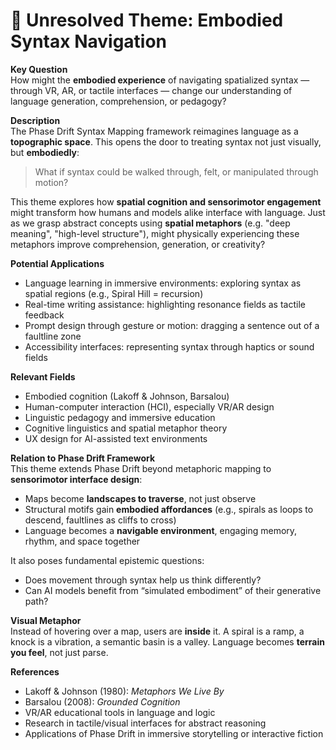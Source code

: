 # 🧭 Unresolved Theme: Embodied Syntax Navigation

**Key Question**  
How might the **embodied experience** of navigating spatialized syntax — through VR, AR, or tactile interfaces — change our understanding of language generation, comprehension, or pedagogy?

**Description**  
The Phase Drift Syntax Mapping framework reimagines language as a **topographic space**. This opens the door to treating syntax not just visually, but **embodiedly**:  
> What if syntax could be walked through, felt, or manipulated through motion?

This theme explores how **spatial cognition and sensorimotor engagement** might transform how humans and models alike interface with language. Just as we grasp abstract concepts using **spatial metaphors** (e.g. "deep meaning", "high-level structure"), might physically experiencing these metaphors improve comprehension, generation, or creativity?

**Potential Applications**
- Language learning in immersive environments: exploring syntax as spatial regions (e.g., Spiral Hill = recursion)
- Real-time writing assistance: highlighting resonance fields as tactile feedback
- Prompt design through gesture or motion: dragging a sentence out of a faultline zone
- Accessibility interfaces: representing syntax through haptics or sound fields

**Relevant Fields**
- Embodied cognition (Lakoff & Johnson, Barsalou)
- Human-computer interaction (HCI), especially VR/AR design
- Linguistic pedagogy and immersive education
- Cognitive linguistics and spatial metaphor theory
- UX design for AI-assisted text environments

**Relation to Phase Drift Framework**  
This theme extends Phase Drift beyond metaphoric mapping to **sensorimotor interface design**:
- Maps become **landscapes to traverse**, not just observe
- Structural motifs gain **embodied affordances** (e.g., spirals as loops to descend, faultlines as cliffs to cross)
- Language becomes a **navigable environment**, engaging memory, rhythm, and space together

It also poses fundamental epistemic questions:
- Does movement through syntax help us think differently?
- Can AI models benefit from “simulated embodiment” of their generative path?

**Visual Metaphor**  
Instead of hovering over a map, users are **inside** it. A spiral is a ramp, a knock is a vibration, a semantic basin is a valley. Language becomes **terrain you feel**, not just parse.

**References**
- Lakoff & Johnson (1980): *Metaphors We Live By*  
- Barsalou (2008): *Grounded Cognition*  
- VR/AR educational tools in language and logic  
- Research in tactile/visual interfaces for abstract reasoning  
- Applications of Phase Drift in immersive storytelling or interactive fiction  

